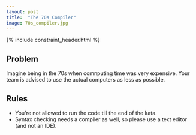 ```yaml
---
layout: post
title:  "The 70s Compiler"
image: 70s_compiler.jpg
---
```


{% include constraint_header.html %}

## Problem

Imagine being in the 70s when comnputing time was very expensive.
Your team is advised to use the actual computers as less as possible.

## Rules

* You're not allowed to run the code till the end of the kata.
* Syntax checking needs a compiler as well, so please use a text editor (and not an IDE).
